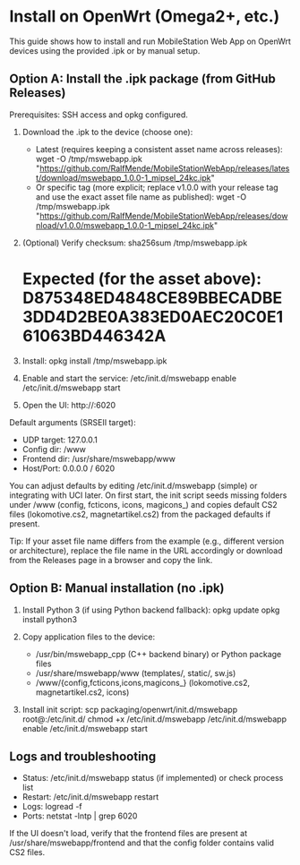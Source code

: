 # Install on OpenWrt (Omega2+, etc.)

This guide shows how to install and run MobileStation Web App on OpenWrt devices using the provided .ipk or by manual setup.

## Option A: Install the .ipk package (from GitHub Releases)

Prerequisites: SSH access and opkg configured.

1. Download the .ipk to the device (choose one):
    - Latest (requires keeping a consistent asset name across releases):
       wget -O /tmp/mswebapp.ipk "https://github.com/RalfMende/MobileStationWebApp/releases/latest/download/mswebapp_1.0.0-1_mipsel_24kc.ipk"
    - Or specific tag (more explicit; replace v1.0.0 with your release tag and use the exact asset file name as published):
       wget -O /tmp/mswebapp.ipk "https://github.com/RalfMende/MobileStationWebApp/releases/download/v1.0.0/mswebapp_1.0.0-1_mipsel_24kc.ipk"

2. (Optional) Verify checksum:
   sha256sum /tmp/mswebapp.ipk
   # Expected (for the asset above): D875348ED4848CE89BBECADBE3DD4D2BE0A383ED0AEC20C0E161063BD446342A

3. Install:
   opkg install /tmp/mswebapp.ipk

4. Enable and start the service:
   /etc/init.d/mswebapp enable
   /etc/init.d/mswebapp start

5. Open the UI:
   http://<device-ip>:6020

Default arguments (SRSEII target):
- UDP target: 127.0.0.1
- Config dir: /www
- Frontend dir: /usr/share/mswebapp/www
- Host/Port: 0.0.0.0 / 6020

You can adjust defaults by editing /etc/init.d/mswebapp (simple) or integrating with UCI later.
On first start, the init script seeds missing folders under /www (config, fcticons, icons, magicons_) and copies default CS2 files (lokomotive.cs2, magnetartikel.cs2) from the packaged defaults if present.

Tip: If your asset file name differs from the example (e.g., different version or architecture), replace the file name in the URL accordingly or download from the Releases page in a browser and copy the link.

## Option B: Manual installation (no .ipk)

1. Install Python 3 (if using Python backend fallback):
   opkg update
   opkg install python3

2. Copy application files to the device:
   - /usr/bin/mswebapp_cpp (C++ backend binary) or Python package files
   - /usr/share/mswebapp/www (templates/, static/, sw.js)
   - /www/{config,fcticons,icons,magicons_} (lokomotive.cs2, magnetartikel.cs2, icons)

3. Install init script:
   scp packaging/openwrt/init.d/mswebapp root@<device>:/etc/init.d/
   chmod +x /etc/init.d/mswebapp
   /etc/init.d/mswebapp enable
   /etc/init.d/mswebapp start

## Logs and troubleshooting

- Status: /etc/init.d/mswebapp status (if implemented) or check process list
- Restart: /etc/init.d/mswebapp restart
- Logs: logread -f
- Ports: netstat -lntp | grep 6020

If the UI doesn't load, verify that the frontend files are present at /usr/share/mswebapp/frontend and that the config folder contains valid CS2 files.
